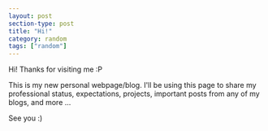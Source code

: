 ```yaml
---
layout: post
section-type: post
title: "Hi!"
category: random
tags: ["random"]
---
```


Hi! Thanks for visiting me :P

This is my new personal webpage/blog. I'll be using this page to share my professional status, expectations, projects, important posts from any of my blogs, and more ...

See you :)